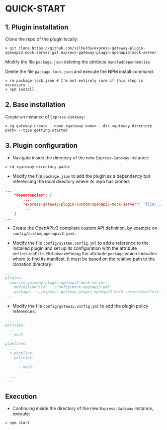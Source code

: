 # QUICK-START

## 1. Plugin installation

Clone the repo of the plugin locally:

```shell
> git clone https://github.com/vilherda/express-gateway-plugin-openapi3-mock-server.git express-gateway-plugin-openapi3-mock-server
```

Modify the file `package.json` deleting the attribute `bundledDependencies`.

Delete the file `package-lock.json` and execute the NPM install command:

```shell
> rm package-lock.json # I'm not entirely sure if this step is necessary ...
> npm install
```

## 2. Base installation

Create an instance of `Express-Gateway`:

```shell
> eg gateway create --name <gateway name> --dir <gateway directory path> --type getting-started
```

## 3. Plugin configuration

- Navigate inside the directory of the new `Express-Gateway` instance:

```shell
> cd <gateway directory path>
```

- Modify the file `package.json` to add the plugin as a dependency but referencing the local directory where its repo has cloned:

```json
...
    "dependencies": {
        ...
        "express-gateway-plugin-custom-openapi3-mock-server": "file:../express-gateway-plugin-custom-openapi3-mock-server",
        ...
    }
...
```

- Create the OpenAPIv3 compliant custom API definition, by example on `config/custom_openapiv3.yaml`.

- Modify the file `config/system.config.yml` to add a reference to the installed plugin and set up its configuration with the attribute `definitionFile`. But also defining the attribute `package` which indicates where to find its manifest. It must be based on the relative path to the clonation directory:

```yaml
...
plugins:
  express-gateway-plugin-openapi3-mock-server:
    definitionFile: './config/mock-openapi3.yml'
    package: '../express-gateway-plugin-openapi3-mock-server/manifest.js'
...
```

- Modify the file `config/gateway.config.yml` to add the plugin policy references:

```yaml
...
policies:
  ...
  - mock
  ...
pipelines:
  ...
  a_pipeline:
    policies:
      - ...
      - mock:
      - ...
  ...
...
```

## Execution

- Continuing inside the directory of the new `Express-Gateway` instance, execute:

```shell
> npm start
```
